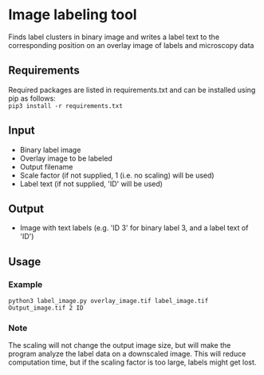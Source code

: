 # Image labeling tool
Finds label clusters in binary image and writes a label text to the corresponding position on an overlay image of labels and microscopy data

## Requirements
Required packages are listed in requirements.txt and can be installed using pip as follows:\
`pip3 install -r requirements.txt`

## Input
- Binary label image
- Overlay image to be labeled
- Output filename
- Scale factor (if not supplied, 1 (i.e. no scaling) will be used)
- Label text (if not supplied, 'ID' will be used)

## Output
- Image with text labels (e.g. 'ID 3' for binary label 3, and a label text of 'ID')

## Usage
### Example
`python3 label_image.py overlay_image.tif label_image.tif Output_image.tif 2 ID`
### Note
The scaling will not change the output image size, but will make the program analyze the label data on a downscaled image. This will reduce computation time, but if the scaling factor is too large, labels might get lost. 
